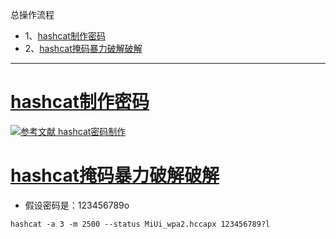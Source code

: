 总操作流程
- 1、[hashcat制作密码](#kail-linux-01)
- 2、[hashcat掩码暴力破解破解](#kail-linux-02)

***


# <a name="kail-linux-01" href="#" >hashcat制作密码</a>

[![](https://img.shields.io/badge/参考文献-hashcat密码制作-yellow.svg "参考文献 hashcat密码制作")](https://github.com/OurNotes/CCN/blob/master/4.linux/02.kali%20linux/04.kali%20linux%E4%B9%8B%E5%B7%A5%E5%85%B7/02.kali%20linux%E4%B9%8Bhashcat%E5%AF%86%E7%A0%81%E5%88%B6%E4%BD%9C.md)


# <a name="kail-linux-02" href="#" >hashcat掩码暴力破解破解</a>

- 假设密码是：123456789o

```
hashcat -a 3 -m 2500 --status MiUi_wpa2.hccapx 123456789?l
```
